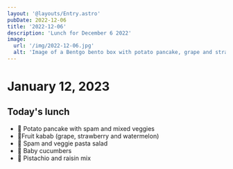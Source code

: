 ```yaml
---
layout: '@layouts/Entry.astro'
pubDate: 2022-12-06
title: '2022-12-06'
description: 'Lunch for December 6 2022'
image:
  url: '/img/2022-12-06.jpg'
  alt: 'Image of a Bentgo bento box with potato pancake, grape and strawberry, pasta salad, cucumber slices and a pistachio and raisin mix'
---
```


# January 12, 2023

## Today's lunch
* 🥔 Potato pancake with spam and mixed veggies
* 🍓Fruit kabab (grape, strawberry and watermelon)
* 🥗 Spam and veggie pasta salad
* 🥒 Baby cucumbers
* 🥜 Pistachio and raisin mix